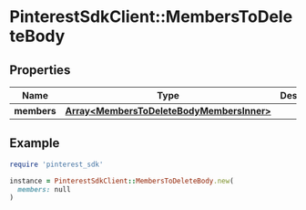 # PinterestSdkClient::MembersToDeleteBody

## Properties

| Name | Type | Description | Notes |
| ---- | ---- | ----------- | ----- |
| **members** | [**Array&lt;MembersToDeleteBodyMembersInner&gt;**](MembersToDeleteBodyMembersInner.md) |  |  |

## Example

```ruby
require 'pinterest_sdk'

instance = PinterestSdkClient::MembersToDeleteBody.new(
  members: null
)
```

